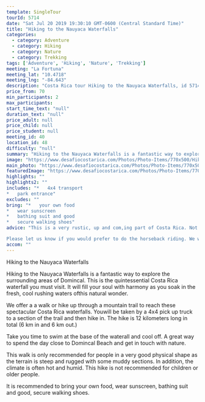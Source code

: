 ```yaml
---
template: SingleTour
tourId: 5714
date: "Sat Jul 20 2019 19:30:10 GMT-0600 (Central Standard Time)"
title: "Hiking to the Nauyaca Waterfalls"
categories: 
  - category: Adventure
  - category: Hiking
  - category: Nature
  - category: Trekking
tags: ['Adventure', 'Hiking', 'Nature', 'Trekking']
meeting: "La Fortuna"
meeting_lat: "10.4718"
meeting_lng: "-84.643"
description: "Costa Rica tour Hiking to the Nauyaca Waterfalls, id 5714"
price_from: 70
min_participants: 2
max_participants: 
start_time_text: "null"
duration_text: "null"
price_adult: null
price_child: null
price_student: null
meeting_id: 40
location_id: 48
difficulty: "null"
summary: "Hiking to the Nauyaca Waterfalls is a fantastic way to explore the surrounding areas of Domincal. This is the quintessential Costa Rica waterfall you must visit. It will fill your soul with harmony as you soak in the fresh, cool rushing waters ofthis natural wonder."
image: "https://www.desafiocostarica.com/Photos/Photo-Items/770x500/Hiking-to-the-Nauyaca-Waterfalls-1515465333.jpg"
main_photo: "https://www.desafiocostarica.com/Photos/Photo-Items/770x500/Hiking-to-the-Nauyaca-Waterfalls-1515465333.jpg"
featuredImage: "https://www.desafiocostarica.com/Photos/Photo-Items/770x500/Hiking-to-the-Nauyaca-Waterfalls-1515465333.jpg"
highlights: ""
highlights2: ""
includes: "*   4x4 transport
*   park entrance"
excludes: ""
bring: "*   your own food
*   wear sunscreen
*   bathing suit and good
*   secure walking shoes"
advice: "This is a very rustic, up and com,ing part of Costa Rica. Not all tours and services run during the low season, so be sure to check with us first before making plans to visit here. This is one of our favorite things to do in Domincal Costa Rica!

Please let us know if you would prefer to do the horseback riding. We will have to check availability and will needto know your riding ability and size. Our horses are smaller-stature work horses and we do not allow passengers over 190lbs to ride. Thank you for understanding."
accom: ""
---
```

Hiking to the Nauyaca Waterfalls

Hiking to the Nauyaca Waterfalls is a fantastic way to explore the surrounding areas of Domincal. This is the quintessential Costa Rica waterfall you must visit. It will fill your soul with harmony as you soak in the fresh, cool rushing waters ofthis natural wonder.

We offer a a walk or hike up through a mountain trail to reach these spectacular Costa Rica waterfalls. Youwill be taken by a 4x4 pick up truck to a section of the trail and then hike in. The hike is 12 kilometers long in total (6 km in and 6 km out.)

Take you time to swim at the base of the waterall and cool off. A great way to spend the day close to Domincal Beach and get in touch with nature.

This walk is only recommended for people in a very good physical shape as the terrain is steep and rugged with some muddy sections. In addition, the climate is often hot and humid. This hike is not recommended for children or older people.

It is recommended to bring your own food, wear sunscreen, bathing suit and good, secure walking shoes.
